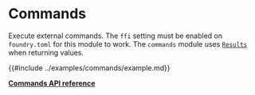 # Commands

Execute external commands. The `ffi` setting must be enabled on `foundry.toml` for this module to
work. The `commands` module uses [`Results`](./results.md) when returning values.

{{#include ../examples/commands/example.md}}

[**Commands API reference**](../references/Commands.md)
